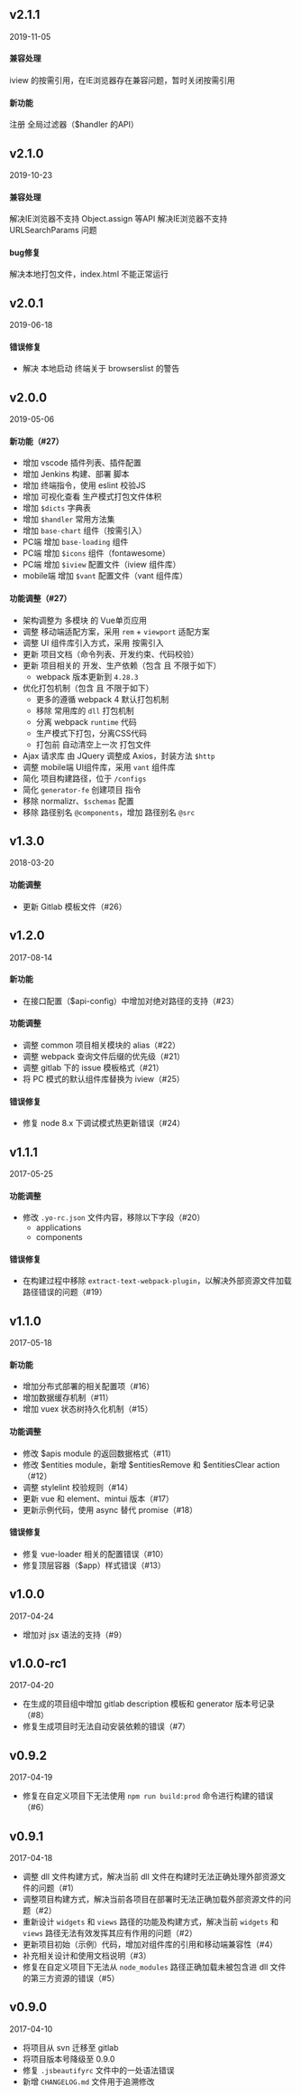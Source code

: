 ## v2.1.1
2019-11-05
#### 兼容处理
iview 的按需引用，在IE浏览器存在兼容问题，暂时关闭按需引用
#### 新功能
注册 全局过滤器（$handler 的API）

## v2.1.0
2019-10-23
#### 兼容处理
解决IE浏览器不支持 Object.assign 等API
解决IE浏览器不支持 URLSearchParams 问题
#### bug修复
解决本地打包文件，index.html 不能正常运行

## v2.0.1
2019-06-18
#### 错误修复
* 解决 本地启动 终端关于 browserslist 的警告

## v2.0.0
2019-05-06
#### 新功能（#27）
* 增加 vscode 插件列表、插件配置
* 增加 Jenkins 构建、部署 脚本
* 增加 终端指令，使用 eslint 校验JS
* 增加 可视化查看 生产模式打包文件体积
* 增加 `$dicts` 字典表
* 增加 `$handler` 常用方法集
* 增加 `base-chart` 组件（按需引入）
* PC端 增加 `base-loading` 组件 
* PC端 增加 `$icons` 组件（fontawesome）
* PC端 增加 `$iview` 配置文件（iview 组件库）
* mobile端 增加 `$vant` 配置文件（vant 组件库）

#### 功能调整（#27）
* 架构调整为 多模块 的 Vue单页应用
* 调整 移动端适配方案，采用 `rem` + `viewport` 适配方案
* 调整 UI 组件库引入方式，采用 按需引入 
* 更新 项目文档（命令列表、开发约束、代码校验）
* 更新 项目相关的 开发、生产依赖（包含 且 不限于如下）
    * webpack 版本更新到 `4.28.3`
* 优化打包机制（包含 且 不限于如下）
    * 更多的遵循 webpack 4 默认打包机制
    * 移除 常用库的 `dll` 打包机制
    * 分离 webpack `runtime` 代码
    * 生产模式下打包，分离CSS代码
    * 打包前 自动清空上一次 打包文件
* Ajax 请求库 由 JQuery 调整成 Axios，封装方法 `$http`
* 调整 mobile端 UI组件库，采用 `vant` 组件库
* 简化 项目构建路径，位于 `/configs`
* 简化 `generator-fe` 创建项目 指令
* 移除 normalizr、`$schemas` 配置
* 移除 路径别名 `@components`，增加 路径别名 `@src`


## v1.3.0
2018-03-20
#### 功能调整
* 更新 Gitlab 模板文件（#26）

## v1.2.0
2017-08-14
#### 新功能
* 在接口配置（$api-config）中增加对绝对路径的支持（#23）

#### 功能调整
* 调整 common 项目相关模块的 alias（#22）
* 调整 webpack 查询文件后缀的优先级（#21）
* 调整 gitlab 下的 issue 模板格式（#21）
* 将 PC 模式的默认组件库替换为 iview（#25）

#### 错误修复
* 修复 node 8.x 下调试模式热更新错误（#24）

## v1.1.1
2017-05-25
#### 功能调整
* 修改 `.yo-rc.json` 文件内容，移除以下字段（#20）
  * applications
  * components

#### 错误修复
* 在构建过程中移除 `extract-text-webpack-plugin`，以解决外部资源文件加载路径错误的问题（#19）

## v1.1.0
2017-05-18
#### 新功能
* 增加分布式部署的相关配置项（#16）
* 增加数据缓存机制（#11）
* 增加 vuex 状态树持久化机制（#15）

#### 功能调整
* 修改 $apis module 的返回数据格式（#11）
* 修改 $entities module，新增  $entitiesRemove 和 $entitiesClear action（#12）
* 调整 stylelint 校验规则（#14）
* 更新 vue 和 element、mintui 版本（#17）
* 更新示例代码，使用 async 替代 promise（#18）

#### 错误修复
* 修复 vue-loader 相关的配置错误（#10）
* 修复顶层容器（$app）样式错误（#13）

## v1.0.0
2017-04-24
* 增加对 jsx 语法的支持（#9）

## v1.0.0-rc1
2017-04-20
* 在生成的项目组中增加 gitlab description 模板和 generator 版本号记录（#8）
* 修复生成项目时无法自动安装依赖的错误（#7）

## v0.9.2
2017-04-19
* 修复在自定义项目下无法使用 `npm run build:prod` 命令进行构建的错误（#6）

## v0.9.1
2017-04-18
* 调整 dll 文件构建方式，解决当前 dll 文件在构建时无法正确处理外部资源文件的问题（#1）
* 调整项目构建方式，解决当前各项目在部署时无法正确加载外部资源文件的问题（#2）
* 重新设计 `widgets` 和 `views` 路径的功能及构建方式，解决当前 `widgets` 和 `views` 路径无法有效发挥其应有作用的问题（#2）
* 更新项目初始（示例）代码，增加对组件库的引用和移动端兼容性（#4）
* 补充相关设计和使用文档说明（#3）
* 修复在自定义项目下无法从 `node_modules` 路径正确加载未被包含进 dll 文件的第三方资源的错误（#5）

## v0.9.0
2017-04-10
* 将项目从 svn 迁移至 gitlab
* 将项目版本号降级至 0.9.0
* 修复 `.jsbeautifyrc` 文件中的一处语法错误
* 新增 `CHANGELOG.md` 文件用于追溯修改

